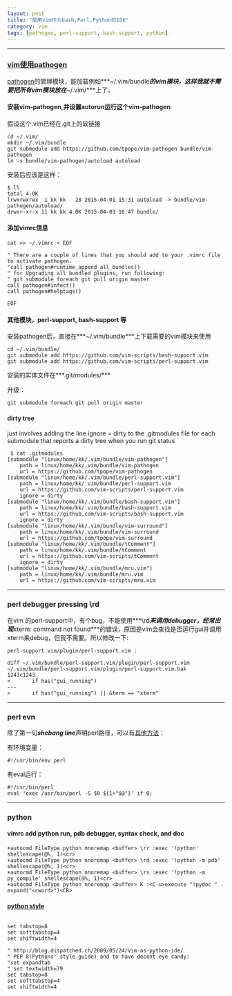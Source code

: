 ```yaml
---
layout: post
title: "使用vim作为bash,Perl,Python的IDE"
category: vim
tags: [pathogen, perl-support, bash-support, python]
---
```


*****

### [vim使用pathogen](http://vimcasts.org/episodes/synchronizing-plugins-with-git-submodules-and-pathogen/)

[pathogen](https://github.com/tpope/vim-pathogen)的管理模块，能加载例如***~/.vim/bundle***的vim模块，这样我就不需要把所有vim模块放在***~/.vim/***上了。


#### 安装vim-pathogen,并设置autorun运行这个vim-pathogen

假设这个.vim已经在.git上的软链接

```
cd ~/.vim/
mkdir ~/.vim/bundle
git submodule add https://github.com/tpope/vim-pathogen bundle/vim-pathogen
ln -s bundle/vim-pathogen/autoload autoload
```

安装后应该是这样：

```
$ ll
total 4.0K
lrwxrwxrwx  1 kk kk   28 2015-04-01 15:31 autoload -> bundle/vim-pathogen/autoload/
drwxr-xr-x 11 kk kk 4.0K 2015-04-03 10:47 bundle/
```

#### 添加vimrc信息

```
cat >> ~/.vimrc < EOF

" There are a couple of lines that you should add to your .vimrc file to activate pathogen.
"call pathogen#runtime_append_all_bundles()
" for Upgrading all bundled plugins, run following:
" git submodule foreach git pull origin master
call pathogen#infect()
call pathogen#helptags()

EOF
```

#### 其他模块，perl-support, bash-support 等

安装pathogen后，直接在***~/.vim/bundle***上下载需要的vim模块来使用

```
cd ~/.vim/bundle/
git submodule add https://github.com/vim-scripts/bash-support.vim 
git submodule add https://github.com/vim-scripts/perl-support.vim
```

安装的实体文件在***.git/modules/***

升级：

```
git submodule foreach git pull origin master
```

#### dirty tree

just involves adding the line ignore = dirty to the .gitmodules file for each submodule that reports a dirty tree when you run git status

```
 $ cat .gitmodules 
[submodule "linux/home/kk/.vim/bundle/vim-pathogen"]
    path = linux/home/kk/.vim/bundle/vim-pathogen
    url = https://github.com/tpope/vim-pathogen
[submodule "linux/home/kk/.vim/bundle/perl-support.vim"]
    path = linux/home/kk/.vim/bundle/perl-support.vim
    url = https://github.com/vim-scripts/perl-support.vim
    ignore = dirty
[submodule "linux/home/kk/.vim/bundle/bash-support.vim"]
    path = linux/home/kk/.vim/bundle/bash-support.vim
    url = https://github.com/vim-scripts/bash-support.vim
    ignore = dirty
[submodule "linux/home/kk/.vim/bundle/vim-surround"]
    path = linux/home/kk/.vim/bundle/vim-surround
    url = https://github.com/tpope/vim-surround
[submodule "linux/home/kk/.vim/bundle/tComment"]
    path = linux/home/kk/.vim/bundle/tComment
    url = https://github.com/vim-scripts/tComment
    ignore = dirty
[submodule "linux/home/kk/.vim/bundle/mru.vim"]
    path = linux/home/kk/.vim/bundle/mru.vim
    url = https://github.com/vim-scripts/mru.vim
```

*****

### perl debugger pressing \rd

在vim 的perl-support中，有个bug，不能使用***\rd***来调用debugger，经常出现***xterm: command not found***的错误，原因是vim会查找是否运行gui并调用xterm来debug，但我不需要。所以修改一下:



```
perl-support.vim/plugin/perl-support.vim :

diff ~/.vim/bundle/perl-support.vim/plugin/perl-support.vim ~/.vim/bundle/perl-support.vim/plugin/perl-support.vim.bak 
1243c1243
<       if has("gui_running") 
---
>       if has("gui_running") || &term == "xterm"
```

*****

### perl evn

除了第一句***shebang line***声明perl路径，可以有[其他方法](http://stackoverflow.com/questions/10059806/do-i-need-to-include-usr-bin-perl-line-in-perl-script-on-windows)：


有环境变量：

```
#!/usr/bin/env perl
```

有eval运行：

```
#!/usr/bin/perl
eval 'exec /usr/bin/perl -S $0 ${1+"$@"}' if 0;
```


*****

### python

####  vimrc add python run, pdb debugger, syntax check, and doc

```
+autocmd FileType python nnoremap <buffer> \rr :exec '!python' shellescape(@%, 1)<cr>
+autocmd FileType python nnoremap <buffer> \rd :exec '!python -m pdb' shellescape(@%, 1)<cr>
+autocmd FileType python nnoremap <buffer> \rs :exec '!python -m py_compile' shellescape(@%, 1)<cr>
+autocmd FileType python nnoremap <buffer> K :<C-u>execute "!pydoc " . expand("<cword>")<CR>
```

####  [python style](http://blog.dispatched.ch/2009/05/24/vim-as-python-ide/)

```

set tabstop=8
set softtabstop=4
set shiftwidth=4

" http://blog.dispatched.ch/2009/05/24/vim-as-python-ide/
" PEP 8(Pythons' style guide) and to have decent eye candy:
"set expandtab
" set textwidth=79
set tabstop=8
set softtabstop=4
set shiftwidth=4
```
